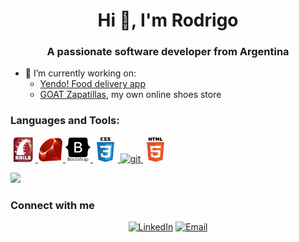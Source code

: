 <h1 align="center">Hi 👋, I'm Rodrigo</h1>
<h3 align="center">A passionate software developer from Argentina</h3>

- 🔭 I’m currently working on:
  - [Yendo! Food delivery app](https://github.com/No-Country/C9-03)
  - [GOAT Zapatillas](https://github.com/rodriguevara/ecommerce), my own online shoes store

<h3 align="left">Languages and Tools:</h3>
<p align="left">  <a href="https://rubyonrails.org" target="_blank" rel="noreferrer"> <img src="https://raw.githubusercontent.com/devicons/devicon/master/icons/rails/rails-original-wordmark.svg" alt="rails" width="40" height="40"/> </a> <a href="https://www.ruby-lang.org/en/" target="_blank" rel="noreferrer"> <img src="https://raw.githubusercontent.com/devicons/devicon/master/icons/ruby/ruby-original.svg" alt="ruby" width="40" height="40"/> </a> <a href="https://getbootstrap.com" target="_blank" rel="noreferrer"> <img src="https://raw.githubusercontent.com/devicons/devicon/master/icons/bootstrap/bootstrap-plain-wordmark.svg" alt="bootstrap" width="40" height="40"/> </a> <a href="https://www.w3schools.com/css/" target="_blank" rel="noreferrer"> <img src="https://raw.githubusercontent.com/devicons/devicon/master/icons/css3/css3-original-wordmark.svg" alt="css3" width="40" height="40"/> </a> <a href="https://git-scm.com/" target="_blank" rel="noreferrer"> <img src="https://www.vectorlogo.zone/logos/git-scm/git-scm-icon.svg" alt="git" width="40" height="40"/> </a> <a href="https://www.w3.org/html/" target="_blank" rel="noreferrer"> <img src="https://raw.githubusercontent.com/devicons/devicon/master/icons/html5/html5-original-wordmark.svg" alt="html5" width="40" height="40"/> </a> </p>

![](https://github-readme-stats.vercel.app/api/top-langs/?username=rodriguevara&theme=blue-green)
  
<h3> Connect with me </h3>

<p align="center">
<a href="https://www.linkedin.com/in/rodrigo-ladron-de-guevara96/"><img alt="LinkedIn" src="https://img.shields.io/badge/LinkedIn-blue?style=flat-square&logo=linkedin"></a>
<a href="mailto:ro.ladrondeguevara@gmail.com"><img alt="Email" src="https://img.shields.io/badge/Email-ro.ladrondeguevara@gmail.com-blue?style=flat-square&logo=gmail"></a>
</p>
